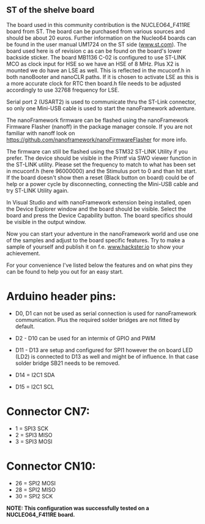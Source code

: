 ## ST of the shelve board ##

The board used in this community contribution is the NUCLEO64_F411RE board from ST. The board can be purchased from various sources and should be about 20 euros. Further information on the Nucleo64 boards can be found in the user manual UM1724 on the ST side (www.st.com). The board used here is of revision c as can be found on the board's lower backside sticker. The board MB1136 C-02 is configured to use ST-LINK MCO as clock input for HSE so we have an HSE of 8 MHz. Plus X2 is mounted we do have an LSE as well. This is reflected in the mcuconf.h in both nanoBooter and nanoCLR paths. If it is chosen to activate LSE as this is a more accurate clock for RTC then board.h file needs to be adjusted accordingly to use 32768 frequency for LSE.

Serial port 2 (USART2) is used to communicate thru the ST-Link connector, so only one Mini-USB cable is used to start the nanoFramework adventure.

The nanoFramework firmware can be flashed using the nanoFramework Firmware Flasher (nanoff) in the package manager console. If you are not familiar with nanoff look on https://github.com/nanoframework/nanoFirmwareFlasher for more info. 

The firmware can still be flashed using the STM32 ST-LINK Utility if you prefer. The device should be visible in the Printf via SWO viewer function in the ST-LINK utility. Please set the frequency to match to what has been set in mcuconf.h (here 96000000) and the Stimulus port to 0 and than hit start. If the board doesn't show then a reset (Black button on board) could be of help or a power cycle by disconnecting, connecting the Mini-USB cable and try ST-LINK Utility again.

In Visual Studio and with nanoFramework extension being installed, open the Device Explorer window and the board should be visible. Select the board and press the Device Capability button. The board specifics should be visible in the output window. 

Now you can start your adventure in the nanoFramework world and use one of the samples and adjust to the board specific features. Try to make a sample of yourself and publish it on f.e. www.hackster.io to show your achievement.

For your convenience I've listed below the features and on what pins they can be found to help you out for an easy start. 

Arduino header pins:
====================
 * D0, D1 can not be used as serial connection is used for nanoFramework communication. Plus the required solder bridges are not fitted by default.

 * D2 - D10 can be used for an intermix of GPIO and PWM
 * D11 - D13 are setup and configured for SPI1 however the on board LED (LD2) is connected to D13 as well and might be of influence. In that case solder bridge SB21 needs to be removed. 
 * D14 = I2C1 SDA
 * D15 = I2C1 SCL


Connector CN7:
==============
 * 1 = SPI3 SCK
 * 2 = SPI3 MISO
 * 3 = SPI3 MOSI


Connector CN10:
===============
 * 26 = SPI2 MOSI
 * 28 = SPI2 MISO
 * 30 = SPI2 SCK


**NOTE: This configuration was successfully tested on a NUCLEO64_F411RE board.**
